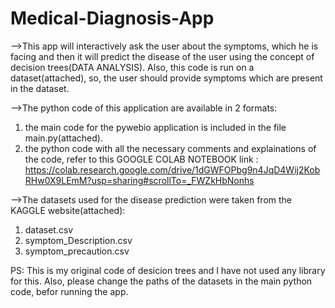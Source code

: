 # Medical-Diagnosis-App
-->This app will interactively ask the user about the symptoms, which he is facing and then it will predict the disease of the user using the concept of decision            trees(DATA ANALYSIS). Also, this code is run on a dataset(attached), so, the user should provide symptoms which are present in the dataset.

-->The python code of this application are available in 2 formats:
  1. the main code for the pywebio application is included in the file main.py(attached).
  2. the python code with all the necessary comments and explainations of the code, refer to this GOOGLE COLAB NOTEBOOK link :
    https://colab.research.google.com/drive/1dGWFOPbg9n4JqD4Wij2KobRHw0X9LEmM?usp=sharing#scrollTo=_FWZkHbNonhs

-->The datasets used for the disease prediction were taken from the KAGGLE website(attached):
  1. dataset.csv
  2. symptom_Description.csv
  3. symptom_precaution.csv


PS: This is my original code of desicion trees and I have not used any library for this.
    Also, please change the paths of the datasets in the main python code, befor running the app.
